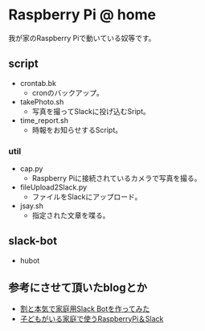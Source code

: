 # Raspberry Pi @ home
我が家のRaspberry Piで動いている奴等です。

## script
- crontab.bk
  - cronのバックアップ。
- takePhoto.sh
  - 写真を撮ってSlackに投げ込むSript。
- time_report.sh
  - 時報をお知らせするScript。

### util
- cap.py
  - Raspberry Piに接続されているカメラで写真を撮る。
- fileUpload2Slack.py
  - ファイルをSlackにアップロード。
- jsay.sh
  - 指定された文章を喋る。

## slack-bot
- hubot

## 参考にさせて頂いたblogとか
- [割と本気で家庭用Slack Botを作ってみた](http://blog.8arrow.org/entry/2016/01/13/183349)
- [子どもがいる家庭で使うRaspberryPi＆Slack](https://www.moyashi-koubou.com/blog/raspi_slack_for_children/)


